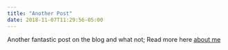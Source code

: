 ```yaml
---
title: "Another Post"
date: 2018-11-07T11:29:56-05:00
---
```


Another fantastic post on the blog and what not; Read more here [about me](/about)